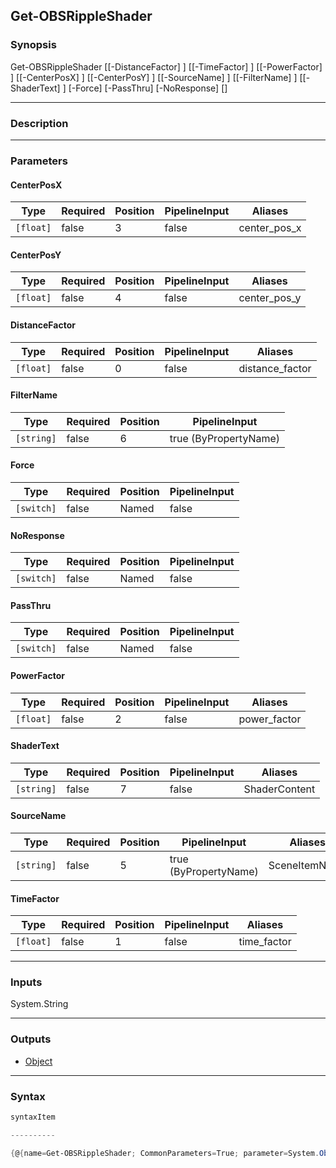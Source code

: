 Get-OBSRippleShader
-------------------

### Synopsis

Get-OBSRippleShader [[-DistanceFactor] <float>] [[-TimeFactor] <float>] [[-PowerFactor] <float>] [[-CenterPosX] <float>] [[-CenterPosY] <float>] [[-SourceName] <string>] [[-FilterName] <string>] [[-ShaderText] <string>] [-Force] [-PassThru] [-NoResponse] [<CommonParameters>]

---

### Description

---

### Parameters
#### **CenterPosX**

|Type     |Required|Position|PipelineInput|Aliases     |
|---------|--------|--------|-------------|------------|
|`[float]`|false   |3       |false        |center_pos_x|

#### **CenterPosY**

|Type     |Required|Position|PipelineInput|Aliases     |
|---------|--------|--------|-------------|------------|
|`[float]`|false   |4       |false        |center_pos_y|

#### **DistanceFactor**

|Type     |Required|Position|PipelineInput|Aliases        |
|---------|--------|--------|-------------|---------------|
|`[float]`|false   |0       |false        |distance_factor|

#### **FilterName**

|Type      |Required|Position|PipelineInput        |
|----------|--------|--------|---------------------|
|`[string]`|false   |6       |true (ByPropertyName)|

#### **Force**

|Type      |Required|Position|PipelineInput|
|----------|--------|--------|-------------|
|`[switch]`|false   |Named   |false        |

#### **NoResponse**

|Type      |Required|Position|PipelineInput|
|----------|--------|--------|-------------|
|`[switch]`|false   |Named   |false        |

#### **PassThru**

|Type      |Required|Position|PipelineInput|
|----------|--------|--------|-------------|
|`[switch]`|false   |Named   |false        |

#### **PowerFactor**

|Type     |Required|Position|PipelineInput|Aliases     |
|---------|--------|--------|-------------|------------|
|`[float]`|false   |2       |false        |power_factor|

#### **ShaderText**

|Type      |Required|Position|PipelineInput|Aliases      |
|----------|--------|--------|-------------|-------------|
|`[string]`|false   |7       |false        |ShaderContent|

#### **SourceName**

|Type      |Required|Position|PipelineInput        |Aliases      |
|----------|--------|--------|---------------------|-------------|
|`[string]`|false   |5       |true (ByPropertyName)|SceneItemName|

#### **TimeFactor**

|Type     |Required|Position|PipelineInput|Aliases    |
|---------|--------|--------|-------------|-----------|
|`[float]`|false   |1       |false        |time_factor|

---

### Inputs
System.String

---

### Outputs
* [Object](https://learn.microsoft.com/en-us/dotnet/api/System.Object)

---

### Syntax
```PowerShell
syntaxItem
```
```PowerShell
----------
```
```PowerShell
{@{name=Get-OBSRippleShader; CommonParameters=True; parameter=System.Object[]}}
```
